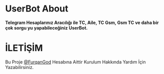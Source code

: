 # UserBot About

**Telegram Hesaplarınız Aracılığı ile TC, Aile, TC Gsm, Gsm TC ve daha bir çok sorgu yu yapabileceğiniz UserBot.**

# İLETİŞİM

Bu Proje [@FurqanGod](https://FurqanGod.t.me/) Hesabına Aittir Kurulum Hakkında Yardım İçin Yazabilirsiniz.
